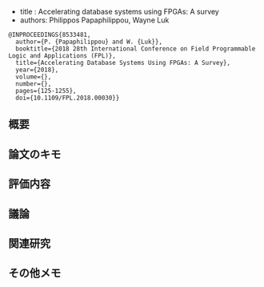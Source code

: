 
- title : Accelerating database systems using FPGAs: A survey
- authors: Philippos Papaphilippou, Wayne Luk

```
@INPROCEEDINGS{8533481,
  author={P. {Papaphilippou} and W. {Luk}},
  booktitle={2018 28th International Conference on Field Programmable Logic and Applications (FPL)}, 
  title={Accelerating Database Systems Using FPGAs: A Survey}, 
  year={2018},
  volume={},
  number={},
  pages={125-1255},
  doi={10.1109/FPL.2018.00030}}
```

## 概要

## 論文のキモ

## 評価内容

## 議論

## 関連研究

## その他メモ
